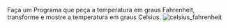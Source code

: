 Faça um Programa que peça a temperatura em graus Fahrenheit, transforme e mostre a temperatura em graus Celsius.
![celsius_fahrenheit](https://github.com/MatheusLPolidoro/python_brasil/assets/89528428/0fc4668e-0b16-4831-ad33-fe9b597ff798)
